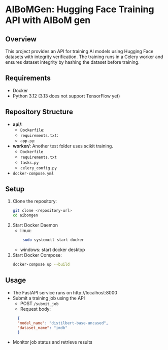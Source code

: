 # AIBoMGen: Hugging Face Training API with AIBoM gen

## Overview
This project provides an API for training AI models using Hugging Face datasets with integrity verification. The training runs in a Celery worker and ensures dataset integrity by hashing the dataset before training.

## Requirements
- Docker
- Python 3.12 (3.13 does not support TensorFlow yet)

## Repository Structure
- **api/**: 
   - `Dockerfile`:
   - `requirements.txt`: 
   - `app.py`:
- **worker/**: Another test folder uses scikit training.
   - `Dockerfile`
   - `requirements.txt`
   - `tasks.py`
   - `celery_config.py`
- `docker-compose.yml`

## Setup
1. Clone the repository:
   ```bash
   git clone <repository-url>
   cd aibomgen
2. Start Docker Daemon
   - linux:
      ```bash
       sudo systemctl start docker
   - windows: start docker desktop
3. Start Docker Compose:
   ```bash
   docker-compose up --build

## Usage
- The FastAPI service runs on http://localhost:8000
- Submit a training job using the API
  - POST `/submit_job`
  - Request body:
  ```json
    {
    "model_name": "distilbert-base-uncased",
    "dataset_name": "imdb"
    }
- Monitor job status and retrieve results
